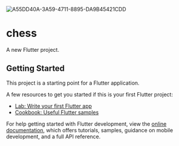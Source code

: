 ![A55DD40A-3A59-4711-8895-DA9B45421CDD](https://github.com/ArdaFA/chess/assets/125291182/d2c160c0-d1aa-4a37-95a3-603c5da38c40)

# chess

A new Flutter project.

## Getting Started

This project is a starting point for a Flutter application.

A few resources to get you started if this is your first Flutter project:

- [Lab: Write your first Flutter app](https://docs.flutter.dev/get-started/codelab)
- [Cookbook: Useful Flutter samples](https://docs.flutter.dev/cookbook)

For help getting started with Flutter development, view the
[online documentation](https://docs.flutter.dev/), which offers tutorials,
samples, guidance on mobile development, and a full API reference.
